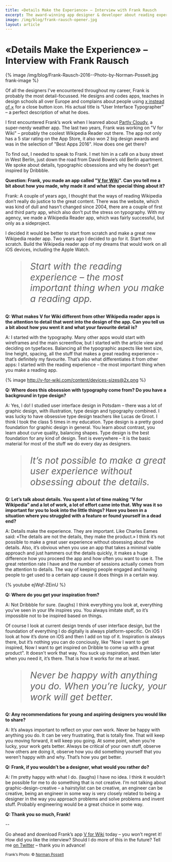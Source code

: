 ```yaml
---
title: «Details Make the Experience» – Interview with Frank Rausch
excerpt: The award-winning app designer & developer about reading experiences, inspiration and detail obsession.
image: /img/blog/frank-rausch-opener.jpg
layout: article
---
```


<style>
  blockquote {
    font-size: 200%;
    line-height: 120%;
    font-style: italic;
  }
  @media(min-width: 720px) {
    .frank-image {
      width: 400px;
    }
    .frank-image img{
      width: 100%;
      max-width: 400px;
      min-width: 400px;
      float: left;
      margin-right: 30px;
      margin-bottom: 15px;
    }
    .frank-image + p {
      padding-top: 50px;
    }
    .frank-image + p span {
      font-size: 200%;
      font-style: italic;
      line-height: 120%;
    }    
  }
</style>

# «Details Make the Experience» – Interview with Frank Rausch

{% image /img/blog/Frank-Rausch-2016--Photo-by-Norman-Posselt.jpg frank-image %}

<span>Of all the designers I've encountered throughout my career,</span> Frank is probably the most detail-focussed. He designs and codes apps, teaches in design schools all over Europe and complains about people using [x instead of &times;](https://twitter.com/frankrausch/status/900098817688829953) for a close button icon. His actual title is “User Interface Typographer” – a perfect description of what he does. 

I first encountered Frank’s work when I leanred about [Partly Cloudy](http://partlycloudy-app.com/), a super-nerdy weather app. The last two years, Frank was working on "V for Wiki" – probably the coolest Wikipedia Reader out there. The app not only has a 5 star rating on the App Store, it also won 2 big design awards and was in the selection of "Best Apps 2016". How does one get there?

To find out, I needed to speak to Frank. I met him in a café on a busy street in West Berlin, just down the road from David Bowie’s old Berlin apartment. We spoke about details, typographic obsessions and why he doesn’t get inspired by Dribbble.

**Question: Frank, you made an app called "[V for Wiki](http://v-for-wiki.com/)". Can you tell me a bit about how you made, why made it and what the special thing about it?**

Frank: A couple of years ago, I thought that the ways of reading Wikipedia don’t really do justice to the great content. There was the website, which was kind of dull and hasn’t changed since 2004, there are a couple of first and third party app, which also don’t put the stress on typography. With my agency, we made a Wikipedia Reader app, which was fairly successful, but only as a sideproject. 

I decided it would be better to start from scratch and make a great new Wikipedia reader app. Two years ago I decided to go for it. Start from scratch. Build the Wikipedia reader app of my dreams that would work on all iOS devices, including the Apple Watch.

> Start with the reading experience – the most important thing when you make a reading app.

**Q: What makes V for Wiki different from other Wikipedia reader apps is the attention to detail that went into the design of the app. Can you tell us a bit about how you went it and what your favourite detail is?**

A: I started with the typography. Many other apps would start with wireframes and the main screenflow, but I started with the article view and deciding on typefaces. Balancing all the typographic aspects like text size, line height, spacing, all the stuff that makes a great reading experience – that’s definitely my favourite. That’s also what differentiates it from other apps: I started with the reading experience – the most important thing when you make a reading app.

{% image http://v-for-wiki.com/content/devices-sizes@2x.png %}

**Q: Where does this obsession with typography come from? Do you have a background in type design?**

A: Yes, I do! I studied user interface design in Potsdam – there was a lot of graphic design, with illustration, type design and typography combined. I was lucky to have  obsessive type design teachers like Lucas de Groot. I think I took the class 5 times in my education. Type design is a pretty good foundation for graphic design in general. You learn about contrast, you learn about curve quality, balancing shapes. Type design is the best foundation for any kind of design. Text is everywhere – it is the basic material for most of the stuff we do every day as designers.

> It’s not possible to make a great user experience without obsessing about the details.

**Q: Let’s talk about details. You spent a lot of time making “V for Wikipedia” and a lot of work, a lot of effort came into that. Why was it so important for you to look into the little things? Have you been in a situation where you struggled with a feature or found yourself in a dead end?**

A: Details make the experience. They are important. Like Charles Eames said: «The details are not the details, they make the product.» I think it’s not possible to make a great user experience without obsessing about the details. Also, it’s obvious when you use an app that takes a minimal viable approach and just hammers out the details quickly, it makes a huge difference how you proceed the app and how often you want to use it. The great retention rate I have and the number of sessions actually comes from the attention to details. The way of keeping people engaged and having people to get used to a certain app cause it does things in a certain way.

{% youtube ejWqf-ZEinU %}

**Q: Where do you get your inspiration from?**

A: Not Dribbble for sure. (laughs) I think everything you look at, everything you’ve seen in your life inspires you. You always imitate stuff, so it’s impossible not to be inspired based on things. 

Of course I look at current design trends of user interface design, but the foundation of everything I do digitally is always platform-specific. On iOS I look at how it’s done on iOS and then I add on top of it. Inspiration is always there, but it’s nothing you can do conciously, like "Now I want to get inspired, Now I want to get inspired on Dribble to come up with a great product". It doesn't work that way. You suck up inspiration, and then later when you need it, it’s there. That is how it works for me at least.

> Never be happy with anything you do. When you’re lucky, your work will get better.

**Q: Any recommendations for young and aspiring designers you would like to share?**

A: It’s always important to reflect on your own work. Never be happy with anything you do. It can be very frustrating, that is totally fine. That will keep you moving forward, it will keep you going. At some point, when you’re lucky, your work gets better. Always be critical of your own stuff, observe how others are doing it, observe how you did something yourself that you weren’t happy with and why. That’s how you get better.

**Q: Frank, if you wouldn’t be a designer, what would you rather do?**

A: I’m pretty happy with what I do. (laughs) I have no idea. I think it wouldn’t be possible for me to do something that is not creative. I’m not talking about graphic-design-creative – a hairstylist can be creative, an engineer can be creative, being an engineer in some way is very closely related to being a designer in the way you approach problems and solve problems and invent stuff. Probably engineering would be a great choice in some way. 

**Q: Thank you so much, Frank!**

--

Go ahead and download Frank’s app [V for Wiki](http://v-for-wiki.com/) today – you won’t regret it!
How did you like the interview? Should I do more of this in the future? Tell me [on Twitter](http://twitter.com/johannesippen/) – thank you in advance!

<small>Frank’s Photo: &copy; [Norman Posselt](http://www.normanposselt.com/)</small>